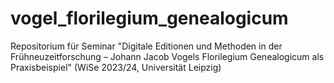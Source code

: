 # vogel_florilegium_genealogicum
 Repositorium für Seminar "Digitale Editionen und Methoden in der Frühneuzeitforschung – Johann Jacob Vogels Florilegium Genealogicum als Praxisbeispiel" (WiSe 2023/24, Universität Leipzig)
